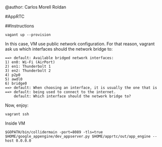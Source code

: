 @author: Carlos Morell Roldan

#AppRTC  

##Instructions

```
vagant up --provision
```
In this case, VM use public network configuration. For that reason, vagrant ask us which interfaces should the network bridge to:

```
==> default: Available bridged network interfaces:
1) en0: Wi-Fi (AirPort)
2) en1: Thunderbolt 1
3) en2: Thunderbolt 2
4) p2p0
5) awdl0
6) bridge0
==> default: When choosing an interface, it is usually the one that is
==> default: being used to connect to the internet.
    default: Which interface should the network bridge to? 
```

Now, enjoy:

```
vagrant ssh
```

Inside VM

```
$GOPATH/bin/collidermain -port=8089 -tls=true
$HOME/google_appengine/dev_appserver.py $HOME/apprtc/out/app_engine --host 0.0.0.0
```


